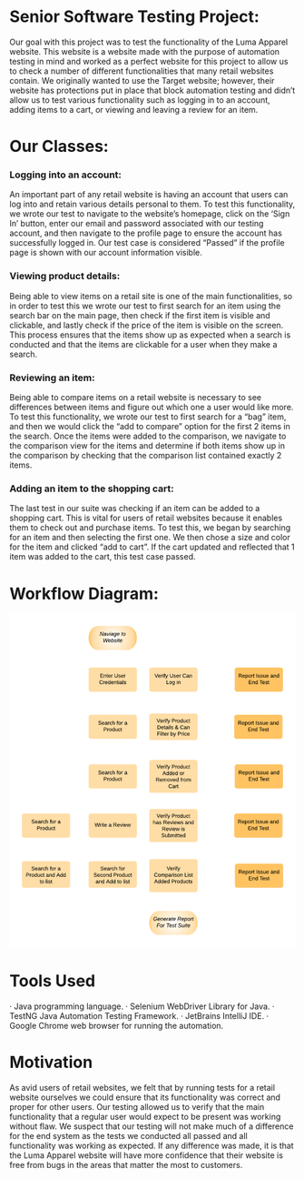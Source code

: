 # Senior Software Testing Project:
Our goal with this project was to test the functionality of the Luma Apparel website. This website is a website made with the purpose of automation testing in mind and worked as a perfect website for this project to allow us to check a number of different functionalities that many retail websites contain.
We originally wanted to use the Target website; however, their website has protections put in place that block automation testing and didn’t allow us to test various functionality such as logging in to an account, adding items to a cart, or viewing and leaving a review for an item.

# Our Classes:
### Logging into an account: ###
An important part of any retail website is having an account that users can log into and retain various details personal to them. To test this functionality, we wrote our test to navigate to the website’s homepage, click on the ‘Sign In’ button, enter our email and password associated with our testing account, and then navigate to the profile page to ensure the account has successfully logged in. Our test case is considered “Passed” if the profile page is shown with our account information visible.
### Viewing product details: ###
Being able to view items on a retail site is one of the main functionalities, so in order to test this we wrote our test to first search for an item using the search bar on the main page, then check if the first item is visible and clickable, and lastly check if the price of the item is visible on the screen. This process ensures that the items show up as expected when a search is conducted and that the items are clickable for a user when they make a search.
### Reviewing an item: ###
Being able to compare items on a retail website is necessary to see differences between items and figure out which one a user would like more. To test this functionality, we wrote our test to first search for a “bag” item, and then we would click the “add to compare” option for the first 2 items in the search. Once the items were added to the comparison, we navigate to the comparison view for the items and determine if both items show up in the comparison by checking that the comparison list contained exactly 2 items.
### Adding an item to the shopping cart: ###
The last test in our suite was checking if an item can be added to a shopping cart. This is vital for users of retail websites because it enables them to check out and purchase items. To test this, we began by searching for an item and then selecting the first one. We then chose a size and color for the item and clicked “add to cart”. If the cart updated and reflected that 1 item was added to the cart, this test case passed.

# Workflow Diagram:
![alt text](https://github.com/patriciaandreica/TestingProject/blob/main/img/user_Diagram_2.png)

# Tools Used
· Java programming language.
· Selenium WebDriver Library for Java.
· TestNG Java Automation Testing Framework.
· JetBrains IntelliJ IDE.
· Google Chrome web browser for running the automation.

# Motivation
As avid users of retail websites, we felt that by running tests for a retail website ourselves we could ensure that its functionality was correct and proper for other users. Our testing allowed us to verify that the main functionality that a regular user would expect to be present was working without flaw. We suspect that our testing will not make much of a difference for the end system as the tests we conducted all passed and all functionality was working as expected. If any difference was made, it is that the Luma Apparel website will have more confidence that their website is free from bugs in the areas that matter the most to customers.
